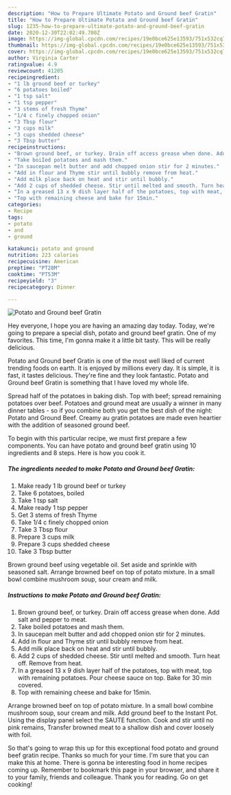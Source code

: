 ```yaml
---
description: "How to Prepare Ultimate Potato and Ground beef Gratin"
title: "How to Prepare Ultimate Potato and Ground beef Gratin"
slug: 1235-how-to-prepare-ultimate-potato-and-ground-beef-gratin
date: 2020-12-30T22:02:49.700Z
image: https://img-global.cpcdn.com/recipes/19e0bce625e13593/751x532cq70/potato-and-ground-beef-gratin-recipe-main-photo.jpg
thumbnail: https://img-global.cpcdn.com/recipes/19e0bce625e13593/751x532cq70/potato-and-ground-beef-gratin-recipe-main-photo.jpg
cover: https://img-global.cpcdn.com/recipes/19e0bce625e13593/751x532cq70/potato-and-ground-beef-gratin-recipe-main-photo.jpg
author: Virginia Carter
ratingvalue: 4.9
reviewcount: 41205
recipeingredient:
- "1 lb ground beef or turkey"
- "6 potatoes boiled"
- "1 tsp salt"
- "1 tsp pepper"
- "3 stems of fresh Thyme"
- "1/4 c finely chopped onion"
- "3 Tbsp flour"
- "3 cups milk"
- "3 cups shedded cheese"
- "3 Tbsp butter"
recipeinstructions:
- "Brown ground beef, or turkey. Drain off access grease when done. Add salt and pepper to meat."
- "Take boiIed potatoes and mash them."
- "In saucepan melt butter and add chopped onion stir for 2 minutes."
- "Add in flour and Thyme stir until bubbly remove from heat."
- "Add milk place back on heat and stir until bubbly."
- "Add 2 cups of shedded cheese. Stir until melted and smooth. Turn heat off. Remove from heat."
- "In a greased 13 x 9 dish layer half of the potatoes, top with meat, top with remaining potatoes. Pour cheese sauce on top. Bake for 30 min covered."
- "Top with remaining cheese and bake for 15min."
categories:
- Recipe
tags:
- potato
- and
- ground

katakunci: potato and ground 
nutrition: 223 calories
recipecuisine: American
preptime: "PT28M"
cooktime: "PT53M"
recipeyield: "3"
recipecategory: Dinner

---
```



![Potato and Ground beef Gratin](https://img-global.cpcdn.com/recipes/19e0bce625e13593/751x532cq70/potato-and-ground-beef-gratin-recipe-main-photo.jpg)

Hey everyone, I hope you are having an amazing day today. Today, we're going to prepare a special dish, potato and ground beef gratin. One of my favorites. This time, I'm gonna make it a little bit tasty. This will be really delicious.

Potato and Ground beef Gratin is one of the most well liked of current trending foods on earth. It is enjoyed by millions every day. It is simple, it is fast, it tastes delicious. They're fine and they look fantastic. Potato and Ground beef Gratin is something that I have loved my whole life.

Spread half of the potatoes in baking dish. Top with beef; spread remaining potatoes over beef. Potatoes and ground meat are usually a winner in many dinner tables - so if you combine both you get the best dish of the night: Potato and Ground Beef. Creamy au gratin potatoes are made even heartier with the addition of seasoned ground beef.


To begin with this particular recipe, we must first prepare a few components. You can have potato and ground beef gratin using 10 ingredients and 8 steps. Here is how you cook it.

<!--inarticleads1-->

##### The ingredients needed to make Potato and Ground beef Gratin:

1. Make ready 1 lb ground beef or turkey
1. Take 6 potatoes, boiled
1. Take 1 tsp salt
1. Make ready 1 tsp pepper
1. Get 3 stems of fresh Thyme
1. Take 1/4 c finely chopped onion
1. Take 3 Tbsp flour
1. Prepare 3 cups milk
1. Prepare 3 cups shedded cheese
1. Take 3 Tbsp butter


Brown ground beef using vegetable oil. Set aside and sprinkle with seasoned salt. Arrange browned beef on top of potato mixture. In a small bowl combine mushroom soup, sour cream and milk. 

<!--inarticleads2-->

##### Instructions to make Potato and Ground beef Gratin:

1. Brown ground beef, or turkey. Drain off access grease when done. Add salt and pepper to meat.
1. Take boiIed potatoes and mash them.
1. In saucepan melt butter and add chopped onion stir for 2 minutes.
1. Add in flour and Thyme stir until bubbly remove from heat.
1. Add milk place back on heat and stir until bubbly.
1. Add 2 cups of shedded cheese. Stir until melted and smooth. Turn heat off. Remove from heat.
1. In a greased 13 x 9 dish layer half of the potatoes, top with meat, top with remaining potatoes. Pour cheese sauce on top. Bake for 30 min covered.
1. Top with remaining cheese and bake for 15min.


Arrange browned beef on top of potato mixture. In a small bowl combine mushroom soup, sour cream and milk. Add ground beef to the Instant Pot. Using the display panel select the SAUTE function. Cook and stir until no pink remains, Transfer browned meat to a shallow dish and cover loosely with foil. 

So that's going to wrap this up for this exceptional food potato and ground beef gratin recipe. Thanks so much for your time. I'm sure that you can make this at home. There is gonna be interesting food in home recipes coming up. Remember to bookmark this page in your browser, and share it to your family, friends and colleague. Thank you for reading. Go on get cooking!
